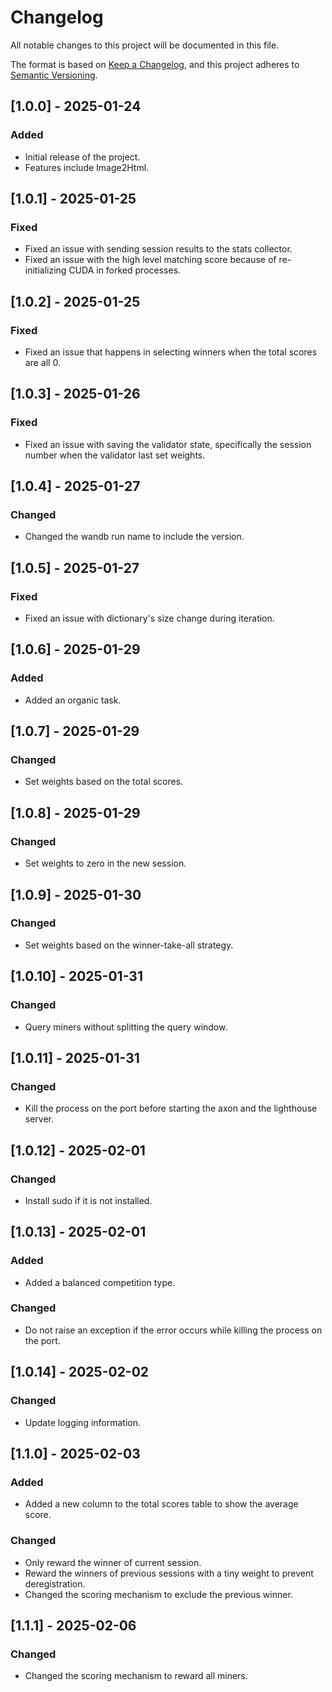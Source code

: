 # Changelog

All notable changes to this project will be documented in this file.

The format is based on [Keep a Changelog](https://keepachangelog.com/en/1.0.0/),
and this project adheres to [Semantic Versioning](https://semver.org/spec/v2.0.0.html).

## [1.0.0] - 2025-01-24
### Added
- Initial release of the project.
- Features include Image2Html.

## [1.0.1] - 2025-01-25
### Fixed
- Fixed an issue with sending session results to the stats collector.
- Fixed an issue with the high level matching score because of re-initializing CUDA in forked processes.

## [1.0.2] - 2025-01-25
### Fixed
- Fixed an issue that happens in selecting winners when the total scores are all 0.

## [1.0.3] - 2025-01-26
### Fixed
- Fixed an issue with saving the validator state, specifically the session number when the validator last set weights.

## [1.0.4] - 2025-01-27
### Changed
- Changed the wandb run name to include the version.

## [1.0.5] - 2025-01-27
### Fixed
- Fixed an issue with dictionary's size change during iteration.

## [1.0.6] - 2025-01-29
### Added
- Added an organic task.

## [1.0.7] - 2025-01-29
### Changed
- Set weights based on the total scores.

## [1.0.8] - 2025-01-29
### Changed
- Set weights to zero in the new session.

## [1.0.9] - 2025-01-30
### Changed
- Set weights based on the winner-take-all strategy.

## [1.0.10] - 2025-01-31
### Changed
- Query miners without splitting the query window.

## [1.0.11] - 2025-01-31
### Changed
- Kill the process on the port before starting the axon and the lighthouse server.

## [1.0.12] - 2025-02-01
### Changed
- Install sudo if it is not installed.

## [1.0.13] - 2025-02-01
### Added
- Added a balanced competition type.
### Changed
- Do not raise an exception if the error occurs while killing the process on the port.

## [1.0.14] - 2025-02-02
### Changed
- Update logging information.

## [1.1.0] - 2025-02-03
### Added
- Added a new column to the total scores table to show the average score.
### Changed
- Only reward the winner of current session.
- Reward the winners of previous sessions with a tiny weight to prevent deregistration.
- Changed the scoring mechanism to exclude the previous winner.

## [1.1.1] - 2025-02-06
### Changed
- Changed the scoring mechanism to reward all miners.

